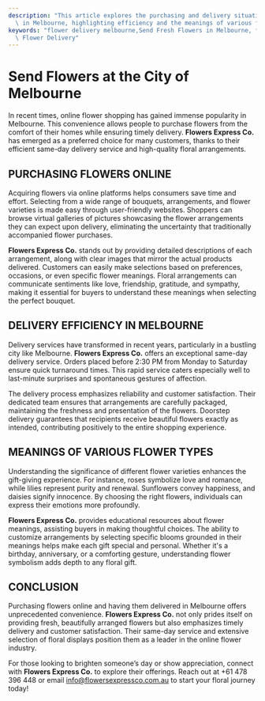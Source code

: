 ```yaml
---
description: "This article explores the purchasing and delivery situation of online flower shops\
  \ in Melbourne, highlighting efficiency and the meanings of various flower types."
keywords: "flower delivery melbourne,Send Fresh Flowers in Melbourne, flowersexpressco,Online\
  \ Flower Delivery"
---
```

# Send Flowers at the City of Melbourne

In recent times, online flower shopping has gained immense popularity in Melbourne. This convenience allows people to purchase flowers from the comfort of their homes while ensuring timely delivery. **Flowers Express Co.** has emerged as a preferred choice for many customers, thanks to their efficient same-day delivery service and high-quality floral arrangements.

## PURCHASING FLOWERS ONLINE

Acquiring flowers via online platforms helps consumers save time and effort. Selecting from a wide range of bouquets, arrangements, and flower varieties is made easy through user-friendly websites. Shoppers can browse virtual galleries of pictures showcasing the flower arrangements they can expect upon delivery, eliminating the uncertainty that traditionally accompanied flower purchases. 

**Flowers Express Co.** stands out by providing detailed descriptions of each arrangement, along with clear images that mirror the actual products delivered. Customers can easily make selections based on preferences, occasions, or even specific flower meanings. Floral arrangements can communicate sentiments like love, friendship, gratitude, and sympathy, making it essential for buyers to understand these meanings when selecting the perfect bouquet.

## DELIVERY EFFICIENCY IN MELBOURNE

Delivery services have transformed in recent years, particularly in a bustling city like Melbourne. **Flowers Express Co.** offers an exceptional same-day delivery service. Orders placed before 2:30 PM from Monday to Saturday ensure quick turnaround times. This rapid service caters especially well to last-minute surprises and spontaneous gestures of affection.

The delivery process emphasizes reliability and customer satisfaction. Their dedicated team ensures that arrangements are carefully packaged, maintaining the freshness and presentation of the flowers. Doorstep delivery guarantees that recipients receive beautiful flowers exactly as intended, contributing positively to the entire shopping experience.

## MEANINGS OF VARIOUS FLOWER TYPES

Understanding the significance of different flower varieties enhances the gift-giving experience. For instance, roses symbolize love and romance, while lilies represent purity and renewal. Sunflowers convey happiness, and daisies signify innocence. By choosing the right flowers, individuals can express their emotions more profoundly.

**Flowers Express Co.** provides educational resources about flower meanings, assisting buyers in making thoughtful choices. The ability to customize arrangements by selecting specific blooms grounded in their meanings helps make each gift special and personal. Whether it's a birthday, anniversary, or a comforting gesture, understanding flower symbolism adds depth to any floral gift.

## CONCLUSION

Purchasing flowers online and having them delivered in Melbourne offers unprecedented convenience. **Flowers Express Co.** not only prides itself on providing fresh, beautifully arranged flowers but also emphasizes timely delivery and customer satisfaction. Their same-day service and extensive selection of floral displays position them as a leader in the online flower industry.

For those looking to brighten someone’s day or show appreciation, connect with **Flowers Express Co.** to explore their offerings. Reach out at +61 478 396 448 or email info@flowersexpressco.com.au to start your floral journey today!

